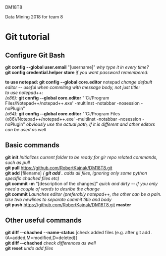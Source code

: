  DM18T8

Data Mining 2018 for team 8

# Git tutorial

## Configure Git Bash  
**git config --global user.email** "\[username\]"  *why type it in every time?*  
**git config credential.helper store** *if you want password remembered:*  

**to use notepad: git config --global core.editor** notepad  *change default editor -- useful when commiting with message body, not just title:*   
*to use notepad++:*  
*(x86):* **git config --global core.editor** "'C:/Program Files/Notepad++/notepad++.exe' -multiInst -notabbar -nosession -noPlugin"    
*(x64):* **git config --global core.editor** "'C:/Program Files (x86)/Notepad++/notepad++.exe' -multiInst -notabbar -nosession -noPlugin" 
*obviously use the actual path, if it is different and other editors can be used as well*  

## Basic commands 
**git init** *Initializes current folder to be ready for gir repo related commands, such as pull*  
**git pull** https://github.com/RobertKajnak/DM18T8.git  
**git add** \[filename\] *( **git add .** adds all files, ignoring only some python specific chached files etc)*   
**git commit -m** "\[description of the changes\]"  *quick and dirty -- if you only need a couple of words to desribe the change*  
**git commit**  *Launches editor (preferably notepad++, the other can be a pain. Use two newlines to separate commit title and body*  
**git push** https://github.com/RobertKajnak/DM18T8.git **master**  

## Other useful commands  
**git diff --chached --name-status** \[check added files (e.g. after git add . (A=added,M=modified,D=deleted)\]  
**git diff --chached**  *check differences as well*  
**git reset** *undo add files*  
